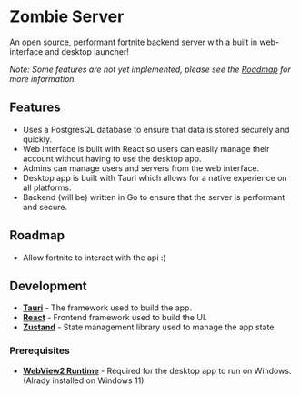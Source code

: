 # Zombie Server

An open source, performant fortnite backend server with a built in web-interface and desktop launcher!

_Note: Some features are not yet implemented, please see the [Roadmap](#roadmap) for more information._

## Features

- Uses a PostgresQL database to ensure that data is stored securely and quickly.
- Web interface is built with React so users can easily manage their account without having to use the desktop app.
- Admins can manage users and servers from the web interface.
- Desktop app is built with Tauri which allows for a native experience on all platforms.
- Backend (will be) written in Go to ensure that the server is performant and secure.

## Roadmap

- Allow fortnite to interact with the api :)

## Development

- **[Tauri](https://tauri.app/)** - The framework used to build the app.
- **[React](https://react.dev/)** - Frontend framework used to build the UI.
- **[Zustand](https://github.com/pmndrs/zustand)** - State management library used to manage the app state.

### Prerequisites

- **[WebView2 Runtime](https://developer.microsoft.com/en-us/microsoft-edge/webview2/)** - Required for the desktop app to run on Windows. (Alrady installed on Windows 11)
